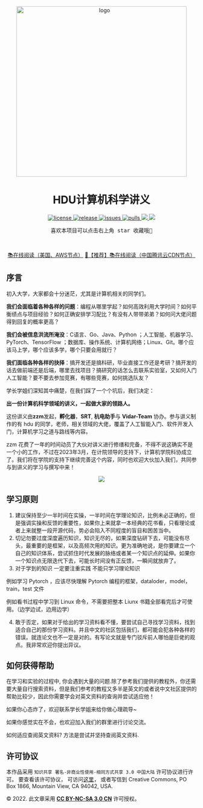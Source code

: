 <div align="center">
  <img src="https://pic-hdu-cs-wiki-1307923872.cos.ap-shanghai.myqcloud.com/hdu-cs-wiki%20full.svg" alt="logo" width="450rem" height="450rem"/>
</div>
<h1 align="center">HDU计算机科学讲义</h1>
<p align="center">
  <a href="https://github.com/camera-2018/hdu-cs-wiki/blob/master/LICENSE">
    <img src="https://img.shields.io/github/license/camera-2018/hdu-cs-wiki?color=red" alt="license">
  </a>
  <a href="https://github.com/camera-2018/hdu-cs-wiki/releases">
    <img src="https://img.shields.io/github/v/release/camera-2018/hdu-cs-wiki?color=purple&include_prereleases" alt="release">
  </a>
  <a href="https://github.com/camera-2018/hdu-cs-wiki/issues">
    <img src="https://img.shields.io/github/issues/camera-2018/hdu-cs-wiki.svg?color=lightgreen" alt="issues">
  </a>
  <a href="https://github.com/camera-2018/hdu-cs-wiki/pulls">
    <img src="https://img.shields.io/github/issues-pr/camera-2018/hdu-cs-wiki.svg?color=lightgreen" alt="pulls">
  </a>
  <a href="https://app.netlify.com/sites/hdu-cs-wiki/deploys">
    <img src="https://api.netlify.com/api/v1/badges/92121c47-e608-4736-bffa-c0958e570348/deploy-status">
  </a>
  <a href="https://conventionalcommits.org">
    <img src="https://img.shields.io/badge/Conventional%20Commits-1.0.0-%23FE5196?logo=conventionalcommits&logoColor=white">
  </a>
</p>

<pre align="center">喜欢本项目可以点击右上角 star 收藏哦🎇</pre>
<br/>
<p align="center">
  <a href="https://hdu-cs.wiki/" target="_blank">📚在线阅读（美国、AWS节点）</a> 
  <a href="https://cn.hdu-cs.wiki/" target="_blank">🎉【推荐】📚在线阅读（中国腾讯云CDN节点）</a> 
</p>

## 序言

初入大学，大家都会十分迷茫，尤其是计算机相关的同学们。

**我们会面临着各种各样的问题**：编程从哪里学起？如何高效利用大学时间？如何平衡绩点与项目经验？如何正确安排学习配比？有没有人带带弟弟？如何问大佬问题得到回复的概率更高？

**我们会被信息洪流所淹没**：C语言、Go、Java、Python ；人工智能、机器学习、PyTorch、TensorFlow ；数据库、操作系统、计算机网络；Linux、Git。哪个应该马上学，哪个应该多学，哪个只要会用就行？

**我们面临各种各样的抉择**：搞开发还是搞科研，毕业直接工作还是考研？搞开发的话去做前端还是后端，哪里去找项目？搞研究的话怎么去联系实验室，又如何入门人工智能？要不要去参加竞赛，有哪些竞赛，如何挑选队友？

学长学姐们深知其中痛楚，在我们踩了一个个坑后，我们决定：

 **出一份计算机科学领域的讲义，一起做大家的领路人。** 


这份讲义由**zzm**发起，**孵化器**，**SRT**, **杭电助手**与 **Vidar-Team** 协办。参与讲义制作的有 hdu 的同学，老师，相关领域的大佬，覆盖了人工智能入门、软件开发入门，计算机学习之道与路线等内容。


zzm 花费了一年的时间动员了大伙对讲义进行修缮和完备，不得不说这确实不是一个小的工作，不过在2023年3月，在计院领导的支持下，计算机学院科协成立了。我们将在学院的支持下继续完善这个内容，同时也欢迎大伙加入我们，共同参与到讲义的学习与撰写中来！

<div align="center">
  <img src="https://pic-hdu-cs-wiki-1307923872.cos.ap-shanghai.myqcloud.com/qrcodes.png">
</div>

## 学习原则

1. 建议保持至少一半时间在实操，一半时间在学理论知识，比例未必正确的，但是强调实操和反馈的重要性，如果你上来就拿一本经典的花书看，只看理论或者上来就整一段开源代码，势必会陷入不同程度的盲目和困苦当中。
2. 切记勿要过度深度遍历知识，知识无尽的，如果深度钻研下去，可能没有尽头，最重要的是框架，以及高频次用的知识。更为准确地说，是你要建立一个自己的知识体系，尝试抓住时代发展的脉络或者某一个知识点的延伸。如果你一个知识点无限迭代下去，可能长时间没有正反馈，一瞬间就放弃了。
3. 对于学到的知识 一定要注重实践 不能只学习理论知识

例如学习 Pytorch ，应该尽快理解 Pytorch 编程的框架，dataloder，model，train，test 文件

例如看书过程中学习到 Linux 命令，不需要把整本 Liunx 书籍全部看完后才可使用。（边学边试，边用边学）

4. 敢于否定，如果对于给出的学习资料看不懂，要尝试自己寻找学习资料，找到适合自己的那份学习资料。并且中文的社区包括我们，都可能会犯各种各样的错误。就连论文也不一定是对的。有写论文就是专门驳斥前人哪怕是巨佬的观点。我非常欢迎你提出异议。

## **如何获得帮助**

在学习和实验的过程中, 你会遇到大量的问题.除了参考我们提供的教程外，你还需要大量自行搜索资料，但是我们参考的教程又多半是英文的或者说中文社区提供的帮助比较少，因此你需要学会对英文资料的查询并尝试适应他！

如果你心态炸了，欢迎联系学长学姐来给你做心理疏导~

如果你感觉实在不会，也欢迎加入我们的群里进行讨论交流。

如何适应查阅英文资料? 方法是尝试并坚持查阅英文资料.

## **许可协议**

本作品采用 `知识共享 署名-非商业性使用-相同方式共享 3.0 中国大陆` 许可协议进行许可。 要查看该许可协议， 可访问[这里](http://creativecommons.org/licenses/by-nc-sa/3.0/cn/)， 或者写信到 Creative Commons, PO Box 1866, Mountain View, CA 94042, USA.

© 2022. 此文章采用 [**CC BY-NC-SA 3.0 CN**](http://creativecommons.org/licenses/by-nc-sa/3.0/cn/) 许可授权。

